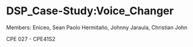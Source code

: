 # DSP_Case-Study:Voice_Changer

Members:
  Eniceo, Sean Paolo
  Hermitaño, Johnny
  Jaraula, Christian John

CPE 027 - CPE41S2
